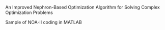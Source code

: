 An Improved Nephron-Based Optimization Algorithm for Solving Complex Optimization Problems

Sample of NOA-II coding in MATLAB
